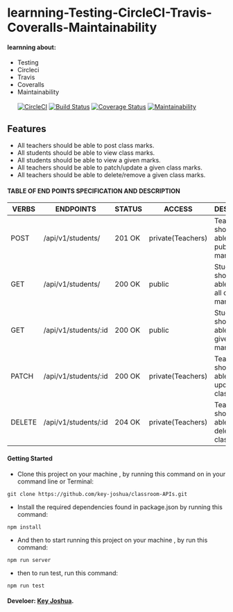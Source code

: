 # learnning-Testing-CircleCI-Travis-Coveralls-Maintainability
#### learnning about:
- Testing
- Circleci
- Travis 
- Coveralls
- Maintainability
<br><br>
[![CircleCI](https://circleci.com/gh/key-joshua/learn-Testing-Circleci-Travis-Coveralls-Maintainability.svg?style=svg)](https://circleci.com/gh/key-joshua/learn-Testing-Circleci-Travis-Coveralls-Maintainability)
[![Build Status](https://travis-ci.org/key-joshua/learn-Testing-Circleci-Travis-Coveralls-Maintainability.svg?branch=master)](https://travis-ci.org/key-joshua/learn-Testing-Circleci-Travis-Coveralls-Maintainability)
[![Coverage Status](https://coveralls.io/repos/github/key-joshua/learn-Testing-Circleci-Travis-Coveralls-Maintainability/badge.svg?branch=master)](https://coveralls.io/github/key-joshua/learn-Testing-Circleci-Travis-Coveralls-Maintainability?branch=master)
[![Maintainability](https://api.codeclimate.com/v1/badges/8059d61dd68ac9ea05cb/maintainability)](https://codeclimate.com/github/key-joshua/learn-Testing-Travis-Coveralls-Maintainability/maintainability)


## Features

- All teachers should be able to post class marks.
- All students  should be able to view class marks.
- All students should be able to view a given marks.
- All teachers should be able to patch/update a given class marks.
- All teachers should be able to delete/remove a given class marks.

#### TABLE OF END POINTS SPECIFICATION AND DESCRIPTION

| VERBS  | ENDPOINTS                | STATUS   | ACCESS            | DESCRIPTION                                          |
|--------|--------------------------|----------|-------------------|------------------------------------------------------|
| POST   | /api/v1/students/        |  201 OK  | private(Teachers) | Teachers should be able to publish class marks       |
| GET    | /api/v1/students/        |  200 OK  | public            | Students should be able to view all class marks      |
| GET    | /api/v1/students/:id     |  200 OK  | public            | Students should be able to viewa given class marks   |
| PATCH  | /api/v1/students/:id     |  200 OK  | private(Teachers) | Teachers should be able to update/patch class marks  |
| DELETE | /api/v1/students/:id     |  204 OK  | private(Teachers) | Teachers should be able to delete/remove class marks |

#### Getting Started

- Clone this project on your machine , by running this command on in your command line or Terminal:
 ```
git clone https://github.com/key-joshua/classroom-APIs.git
 ```
 - Install the required dependencies found in package.json by running this command:
 ```
npm install
 ```
 - And then to start running  this project on your machine , by run this command:
 ```
npm run server
 ```
 - then to run test, run this command:
 ```
npm run test
```

#### Develoer: [Key Joshua](https://www.instagram.com/key_joshua/).

